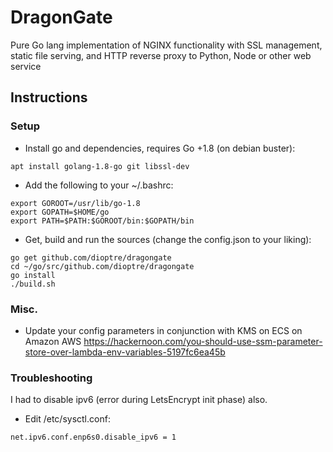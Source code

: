 # DragonGate
Pure Go lang implementation of NGINX functionality with SSL management, static file serving, and HTTP reverse proxy to Python, Node or other web service

## Instructions

### Setup
* Install go and dependencies, requires Go +1.8 (on debian buster):
```
apt install golang-1.8-go git libssl-dev
```
* Add the following to your ~/.bashrc:
```
export GOROOT=/usr/lib/go-1.8
export GOPATH=$HOME/go
export PATH=$PATH:$GOROOT/bin:$GOPATH/bin
```
* Get, build and run the sources (change the config.json to your liking):
```
go get github.com/dioptre/dragongate
cd ~/go/src/github.com/dioptre/dragongate
go install
./build.sh
```

### Misc.
* Update your config parameters in conjunction with KMS on ECS on Amazon AWS https://hackernoon.com/you-should-use-ssm-parameter-store-over-lambda-env-variables-5197fc6ea45b


### Troubleshooting
I had to disable ipv6 (error during LetsEncrypt init phase) also.

* Edit /etc/sysctl.conf:
```
net.ipv6.conf.enp6s0.disable_ipv6 = 1
```


